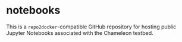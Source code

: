 # notebooks

This is a `repo2docker`-compatible GitHub repository for hosting public Jupyter Notebooks associated with the Chameleon testbed.
